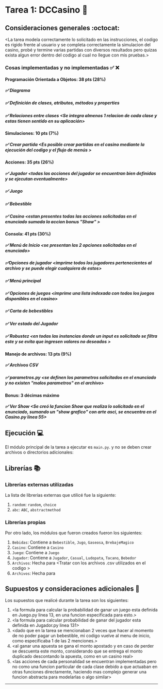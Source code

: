 # Tarea 1: DCCasino :school_satchel:

## Consideraciones generales :octocat:

<La tarea modela correctamente lo solicitado en las instrucciones, el codigo es rigido frente al usuario y se completa correctamente la simulacion del casino, probé y termine varias partidas con diversos resultados pero quizas exista algun error dentro del codigo al cual no llegue con mis pruebas.>

### Cosas implementadas y no implementadas :white_check_mark: :x:

#### Programación Orientada a Objetos: 38 pts (28%)
##### ✅  Diagrama <se corrige el diagrama considerando lo mencionado en el avance y modela correctamente el codigo hecho>
##### ✅ Definición de clases, atributos, métodos y properties <se definen las clases especificadas en el enunciado y se utilizan todos los contenidos pedidos para esto>
##### ✅ Relaciones entre clases <Se integra almenos 1 relacion de cada clase y estas tienen sentido en su aplicación>
#### Simulaciones: 10 pts (7%)
##### ✅ Crear partida <Es posible crear partidas en el casino mediante la ejecución del codigo y el flujo de menús >
#### Acciones: 35 pts (26%)
##### ✅ Jugador <todas las acciones del jugador se encuentran bien definidas y se ejecutan eventualmente\>
##### ✅ Juego <se realizan todas las acciones especificadas en el enunciado.>
##### ✅ Bebestible <existen todas las acciones solicitadas y dependiendo del tipo hace lo solicitado>
##### ✅ Casino <estan presentes todas las acciones solicitadas en el enunciado sumada la accion bonus "Show" >
#### Consola: 41 pts (30%)
##### ✅ Menú de Inicio <se presentan las 2 opciones solicitadas en el enunciado>
##### ✅Opciones de jugador <imprime todos los jugadores pertenecientes al archivo y se puede elegir cualquiera de estos\>
##### ✅ Menú principal <perminte unir accion particular del casino y integra todas las opciones solicitadas>
##### ✅ Opciones de juegos <imprime una lista indexada con todos los juegos disponibles en el casino\>
##### ✅ Carta de bebestibles <imprime cada bebestible existente en el archivo utilizando la funcion __str__>
##### ✅ Ver estado del Jugador <imprime correctamente los datos solicitados utilizando la funcion  __str__>
##### ✅ Robustez <en todas las instancias donde un input es solicitado se filtra este y se evita que ingresen valores no deseados \>
#### Manejo de archivos: 13 pts (9%)
##### ✅ Archivos CSV  <se leen los archivos correctamente independiente de la ubicacion de los headers>
##### ✅ parametros.py <se definen los parametros solicitados en el enunciado y no existen "malos parametros" en el archivo>
#### Bonus: 3 décimas máximo
##### ✅ Ver Show <Se creó la funcion Show que realiza lo solicitado en el enunciado, sumando un "show grafico" con arte asci, se encuentra en el Casino.py linea 55>
## Ejecución :computer:
El módulo principal de la tarea a ejecutar es  ```main.py```. y no se deben crear archivos o directorios adicionales:


## Librerías :books:
### Librerías externas utilizadas
La lista de librerías externas que utilicé fue la siguiente:

1. ```random```: ```random```, ```choice```
2. ```abc```: ```ABC```, ```abstractmethod```

### Librerías propias
Por otro lado, los módulos que fueron creados fueron los siguientes:

1. ```Bebidas```: Contiene a ```Bebestible```, ```Jugo```, ```Gaseosa```, ```BrebajeMagico``` 
2. ```Casino```: Contiene a ```Casino```
3. ```Juego```: Contiene a ```Juego```
4. ```Jugador```: Contiene a ```Jugador```, ```Casual```, ```Ludopata```, ```Tacano```, ```Bebedor```
5. ```Archivos```: Hecha para <Tratar con los archivos .csv utilizados en el codigo >
6.  ```Archivos```: Hecha para <ejecutar graficamente el codigo y filtrar datos entregados por inputs >

## Supuestos y consideraciones adicionales :thinking:
Los supuestos que realicé durante la tarea son los siguientes:

1. <la formula para calcular la probabilidad de ganar un juego esta definida en Juego.py linea 13, en una funcion especificada para esto.> 
2. <la formula para calcular probabilidad de ganar del jugador esta definida en Jugador.py linea 131>
3. <dado que en la tarea se mencionaban 2 veces que hacer al momento de no poder pagar un bebestible, mi codigo vuelve al menu de inicio, como especificaba 1 de las 2 menciones.>
4. <al ganar una apuesta se gana el monto apostado y en caso de perder se descuenta este monto, considerando que se entrega el monto duplicado descontando la apuesta, como en un casino real>
5. <las acciones de cada personalidad se encuentran implementadas pero no como una funcion particular de cada clase debido a que actuaban en otras funciones directamente, haciendo mas complejo generar una funcion abstracta para modelarlas o algo similar>
-------